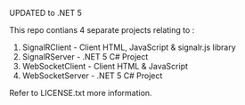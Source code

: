 UPDATED to .NET 5

This repo contians 4 separate projects relating to : <Insert Article Ref>

1. SignalRClient - Client HTML, JavaScript & signalr.js library
2. SignalRServer - .NET 5 C# Project
3. WebSocketClient - Client HTML & JavaScript
4. WebSocketServer - .NET 5 C# Project

Refer to LICENSE.txt more information.